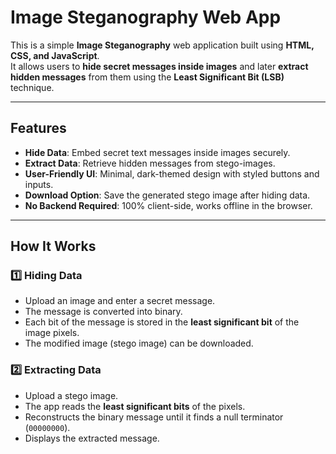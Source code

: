 #  Image Steganography Web App

This is a simple **Image Steganography** web application built using **HTML, CSS, and JavaScript**.  
It allows users to **hide secret messages inside images** and later **extract hidden messages** from them using the **Least Significant Bit (LSB)** technique.

---

##  Features

- **Hide Data**: Embed secret text messages inside images securely.  
- **Extract Data**: Retrieve hidden messages from stego-images.  
- **User-Friendly UI**: Minimal, dark-themed design with styled buttons and inputs.  
- **Download Option**: Save the generated stego image after hiding data.  
- **No Backend Required**: 100% client-side, works offline in the browser.

---

##  How It Works

### 1️⃣ Hiding Data
- Upload an image and enter a secret message.
- The message is converted into binary.
- Each bit of the message is stored in the **least significant bit** of the image pixels.
- The modified image (stego image) can be downloaded.

### 2️⃣ Extracting Data
- Upload a stego image.
- The app reads the **least significant bits** of the pixels.
- Reconstructs the binary message until it finds a null terminator (`00000000`).
- Displays the extracted message.


